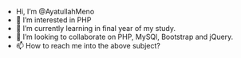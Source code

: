 - Hi, I’m @AyatullahMeno
- 👀 I’m interested in PHP
- 🌱 I’m currently learning in final year of my study.
- 💞️ I’m looking to collaborate on PHP, MySQl, Bootstrap and jQuery.
- 📫 How to reach me into the above subject?

<!---
AyatullahMeno/AyatullahMeno is a ✨ special ✨ repository because its `README.md` (this file) appears on your GitHub profile.
You can click the Preview link to take a look at your changes.
--->
